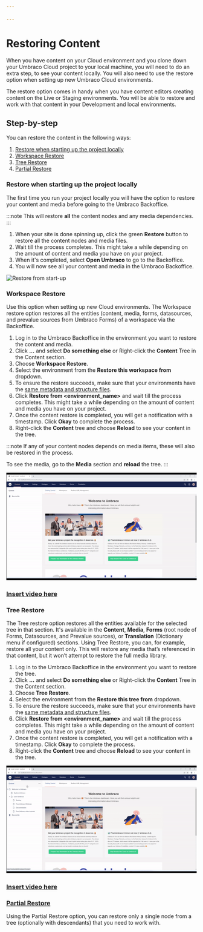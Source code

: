 ```yaml
---

---
```


# Restoring Content

When you have content on your Cloud environment and you clone down your Umbraco Cloud project to your local machine, you will need to do an extra step, to see your content locally. You will also need to use the restore option when setting up new Umbraco Cloud environments.

The restore option comes in handy when you have content editors creating content on the Live or Staging environments. You will be able to restore and work with that content in your Development and local environments.

## Step-by-step

You can restore the content in the following ways:

1. [Restore when starting up the project locally](#restore-when-starting-up-the-project-locally)
2. [Workspace Restore](#workspace-restore)
3. [Tree Restore](#tree-restore)
4. [Partial Restore](Partial-Restore)

### Restore when starting up the project locally

The first time you run your project locally you will have the option to restore your content and media before going to the Umbraco Backoffice.

:::note
This will restore **all** the content nodes and any media dependencies.
:::

1. When your site is done spinning up, click the green **Restore** button to restore all the content nodes and media files.
2. Wait till the process completes. This might take a while depending on the amount of content and media you have on your project.
3. When it's completed, select **Open Umbraco** to go to the Backoffice.
4. You will now see all your content and media in the Umbraco Backoffice.

![Restore from start-up](images/Normal-Restore.gif)

### Workspace Restore

Use this option when setting up new Cloud environments. The Workspace restore option restores all the entities (content, media, forms, datasources, and prevalue sources from Umbraco Forms) of a workspace via the Backoffice.

1. Log in to the Umbraco Backoffice in the environment you want to restore the content and media.
2. Click **...** and select **Do something else** or Right-click the **Content** Tree in the Content section.
3. Choose **Workspace Restore**.
4. Select the environment from the **Restore this workspace from** dropdown.
5. To ensure the restore succeeds, make sure that your environments have the [same metadata and structure files](../Cloud-to-Cloud).
6. Click **Restore from <environment_name>** and wait till the process completes. This might take a while depending on the amount of content and media you have on your project.
7. Once the content restore is completed, you will get a notification with a timestamp. Click **Okay** to complete the process.
8. Right-click the **Content** tree and choose **Reload** to see your content in the tree.

:::note
If any of your content nodes depends on media items, these will also be restored in the process.

To see the media, go to the **Media** section and **reload** the tree.
:::

![Workspace Restore](images/Workspace_Restore.gif)

### [Insert video here](https://www.youtube.com/embed/0jIhKZOSeLc?rel=0)

### Tree Restore

The Tree restore option restores all the entities available for the selected tree in that section. It's available in the **Content**, **Media**, **Forms** (root node of Forms, Datasources, and Prevalue sources), or **Translation** (Dictionary menu if configured) sections. Using Tree Restore, you can, for example, restore all your content only. This will restore any media that’s referenced in that content, but it won’t attempt to restore the full media library.

1. Log in to the Umbraco Backoffice in the environment you want to restore the tree.
2. Click **...** and select **Do something else** or Right-click the **Content** Tree in the Content section.
3. Choose **Tree Restore**.
4. Select the environment from the **Restore this tree from** dropdown.
5. To ensure the restore succeeds, make sure that your environments have the [same metadata and structure files](../Cloud-to-Cloud).
6. Click **Restore from <environment_name>** and wait till the process completes. This might take a while depending on the amount of content and media you have on your project.
7. Once the content restore is completed, you will get a notification with a timestamp. Click **Okay** to complete the process.
8. Right-click the **Content** tree and choose **Reload** to see your content in the tree.

![Tree Restore](images/Tree-Restore.gif)

### [Insert video here](https://www.youtube.com/embed/X7m3FzhRHp0?rel=0)

### [Partial Restore](Partial-Restore)

Using the Partial Restore option, you can restore only a single node from a tree (optionally with descendants) that you need to work with.
